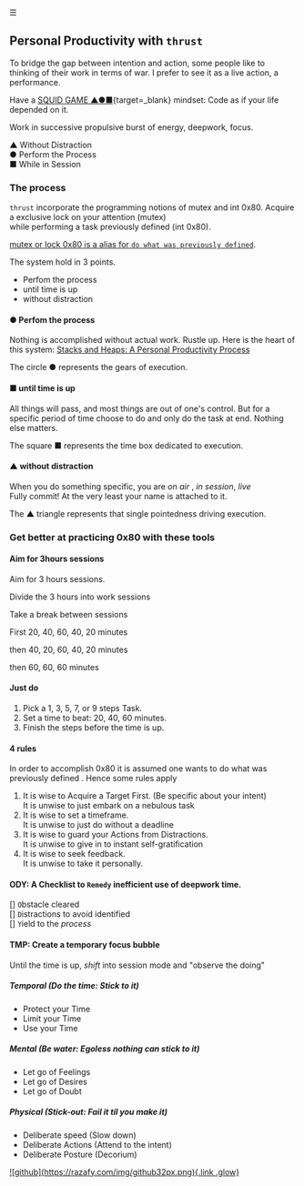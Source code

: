 <div class="bg_lerina"></div><div class="navbar"><a class="openbtn" onclick="openNav()">&#9776;</a></div>
<main>

## Personal Productivity with `thrust` 

To bridge the gap between intention and action, some people like to thinking 
of their work in terms of war. I prefer to see it as a live action, a performance.

Have a [SQUID GAME ▲●■](https://en.wikipedia.org/wiki/Squid_Game){target=_blank} mindset: Code as if your life depended on it.

Work in successive propulsive burst of energy, deepwork, focus.

▲ Without Distraction  
● Perform the Process  
■ While in Session  

### The process

`thrust` incorporate the programming notions of mutex and int 0x80.
Acquire a exclusive lock on your attention (mutex)  
while performing a task previously defined (int 0x80).

[mutex or lock ](https://en.wikipedia.org/wiki/Lock_(computer_science))
[0x80 is a alias for `do what was previously defined`]().  

The system hold in 3 points.  
- Perfom the process  
- until time is up  
- without distraction  

####  ● Perfom the process

Nothing is accomplished without actual work. Rustle up.
Here is the heart of this system: [Stacks and Heaps: A Personal Productivity Process](./stack_heap.html)

The circle ● represents the gears of execution.

#### ■ until time is up

All things will pass, and most things are out of one's control.
But for a specific period of time choose to do and only do the task at end.
Nothing else matters.

The square ■ represents the time box dedicated to execution.

#### ▲ without distraction

When you do something specific, you are *on air* , *in session*, *live*  
Fully commit! At the very least your name is attached to it.

The ▲ triangle represents that single pointedness driving execution.

### Get better at practicing 0x80 with these tools

#### Aim for 3hours sessions
<p>Aim for 3 hours sessions.</p>
<p>Divide the 3 hours into work sessions</p>
<p>Take a break between sessions</p>
<p>First 20, 40, 60, 40, 20 minutes</p>
<p>then 40, 20, 60, 40, 20 minutes</p>
<p>then 60, 60, 60 minutes</p>

#### Just do

<ol><li>Pick a 1, 3, 5, 7, or 9 steps Task.</li><li>Set a time to beat: 20, 40, 60 minutes.</li><li>Finish the steps before the time is up.</li></ol>

#### 4 rules
In order to accomplish 0x80 it is assumed one wants to do what was previously defined .
Hence some rules apply

1. It is wise to Acquire a Target First. (Be specific about your intent)  
It is unwise to just embark on a nebulous task
2. It is wise to set a timeframe.  
It is unwise to just do without a deadline
3. It is wise to guard your Actions from Distractions.  
It is unwise to give in to instant self-gratification
4. It is wise to seek feedback.  
It is unwise to take it personally.

#### ODY: A Checklist to `Remedy` inefficient use of deepwork time.

[] `O`bstacle cleared  
[] `D`istractions to avoid identified  
[] `Y`ield to the *process*  

#### TMP: Create a temporary focus bubble

Until the time is up, *shift*  into session mode and "observe the doing"

##### Temporal (Do the time: Stick to it)

- Protect your Time
- Limit your Time
- Use your Time

##### Mental (Be water: Egoless nothing can stick to it)

- Let go of Feelings
- Let go of Desires
- Let go of Doubt

##### Physical (Stick-out: Fail it til you make it)

- Deliberate speed (Slow down)
- Deliberate Actions (Attend to the intent)
- Deliberate Posture (Decorium)

</main>
<footer>
  <a href="https://github.com/lerina" target="_blank" title="github">![github](https://razafy.com/img/github32px.png){.link .glow}
  </a>
</footer>

<script src="https://razafy.com/js/toc.js"></script>
<script>
let anchor= document.createElement('a');
anchor.href="javascript:closeNav()"; //void(0)"; //anchor[0].onclick = closeNav();
anchor.className = "closebtn";  
anchor.innerHTML="&times;";
document.getElementById("TOC").prepend(anchor);

let navCrumbs= document.createElement('div');
navCrumbs.className = "hover-nav";
navCrumbs.innerHTML = `
<div class="hover-nav">
<ul>
<li><a href="../../index.html">⇦ home</a></li>
<li><a href="../../index.html">lerina</a></li>
<li><a href="../index.html">text</a></li>
</ul>
</div>`;
document.getElementById("TOC").prepend(navCrumbs); 
</script>

